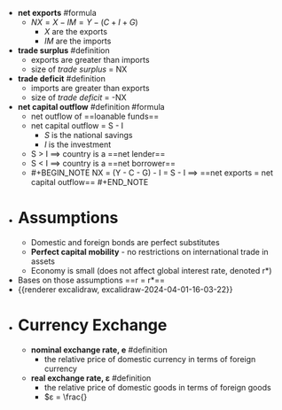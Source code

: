 - **net exports** #formula
	- $NX = X - IM = Y - (C + I + G)$
		- *X* are the exports
		- *IM* are the imports
- **trade surplus** #definition
	- exports are greater than imports
	- size of *trade surplus* = NX
- **trade deficit** #definition
	- imports are greater than exports
	- size of *trade deficit* = -NX
- **net capital outflow** #definition #formula
	- net outflow of ==loanable funds==
	- net capital outflow = S - I
		- *S* is the national savings
		- *I* is the investment
	- S > I $\implies$ country is a ==net lender==
	- S < I $\implies$ country is a ==net borrower==
	- #+BEGIN_NOTE
	  NX = (Y - C - G) - I = S - I
	  $\implies$ ==net exports = net capital outflow==
	  #+END_NOTE
- # Assumptions
	- Domestic and foreign bonds are perfect substitutes
	- **Perfect capital mobility** - no restrictions on international trade in assets
	- Economy is small (does not affect global interest rate, denoted r*)
- Bases on those assumptions ==r = r*==
- {{renderer excalidraw, excalidraw-2024-04-01-16-03-22}}
- # Currency Exchange
	- **nominal exchange rate, e** #definition
		- the relative price of domestic currency in terms of foreign currency
	- **real exchange rate, ε** #definition
		- the relative price of domestic goods in terms of foreign goods
		- $ε = \frac{}